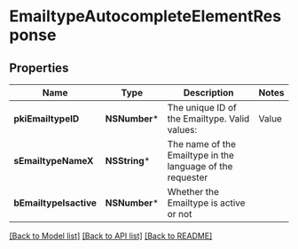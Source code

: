 # EmailtypeAutocompleteElementResponse

## Properties
Name | Type | Description | Notes
------------ | ------------- | ------------- | -------------
**pkiEmailtypeID** | **NSNumber*** | The unique ID of the Emailtype.  Valid values:  |Value|Description| |-|-| |1|Office| |2|Home| | 
**sEmailtypeNameX** | **NSString*** | The name of the Emailtype in the language of the requester | 
**bEmailtypeIsactive** | **NSNumber*** | Whether the Emailtype is active or not | 

[[Back to Model list]](../README.md#documentation-for-models) [[Back to API list]](../README.md#documentation-for-api-endpoints) [[Back to README]](../README.md)



